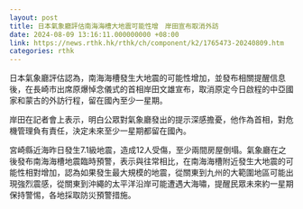 ```yaml
---
layout: post
title: 日本氣象廳評估南海海槽大地震可能性增　岸田宣布取消外訪
date: 2024-08-09 13:16:11.000000000 +08:00
link: https://news.rthk.hk/rthk/ch/component/k2/1765473-20240809.htm
categories: rthk
---
```


日本氣象廳評估認為，南海海槽發生大地震的可能性增加，並發布相關提醒信息後，在長崎市出席原爆悼念儀式的首相岸田文雄宣布，取消原定今日啟程的中亞國家和蒙古的外訪行程，留在國內至少一星期。

岸田在記者會上表示，明白公眾對氣象廳發出的提示深感擔憂，他作為首相，對危機管理負有責任，決定未來至少一星期都留在國內。

宮崎縣近海昨日發生7.1級地震，造成12人受傷，至少兩間房屋倒塌。氣象廳在之後發布南海海槽地震臨時預警，表示與往常相比，在南海海槽附近發生大地震的可能性相對增加，認為如果發生最大規模的地震，從關東到九州的大範圍地區可能出現強烈震感，從關東到沖繩的太平洋沿岸可能遭遇大海嘯，提醒民眾未來約一星期保持警惕，各地採取防災預警措施。
